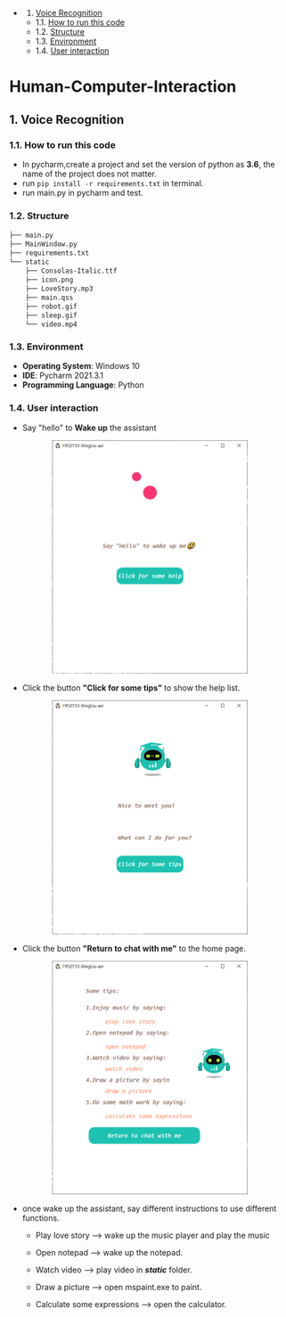 <!-- vscode-markdown-toc -->
* 1. [Voice Recognition](#VoiceRecognition)
	* 1.1. [How to run this code](#Howtorunthiscode)
	* 1.2. [Structure](#Structure)
	* 1.3. [Environment](#Environment)
	* 1.4. [User interaction](#Userinteraction)

<!-- vscode-markdown-toc-config
	numbering=true
	autoSave=true
	/vscode-markdown-toc-config -->
<!-- /vscode-markdown-toc -->
<!-- <link rel="stylesheet" type="text/css" href="style.css"/> -->

# Human-Computer-Interaction



##  1. <a name='VoiceRecognition'></a>Voice Recognition

###  1.1. <a name='Howtorunthiscode'></a>How to run this code
* In pycharm,create a project and set the version of python as **3.6**, the name of the project does not matter.
* run ```pip install -r requirements.txt``` in terminal.
* run main.py in pycharm and test.

###  1.2. <a name='Structure'></a>Structure

```
├── main.py
├── MainWindow.py
├── requirements.txt
└── static
    ├── Consolas-Italic.ttf
    ├── icon.png
    ├── LoveStory.mp3
    ├── main.qss
    ├── robot.gif
    ├── sleep.gif
    └── video.mp4
```

###  1.3. <a name='Environment'></a>Environment
* **Operating System**: Windows 10
* **IDE**: Pycharm 2021.3.1
* **Programming Language**: Python


###  1.4. <a name='Userinteraction'></a>User interaction

*  Say "hello" to **Wake up** the assistant

<center>
  <img src="img/sleep.png" alt="Screen Shot 2021-05-13 at 14.20.47" style="zoom: 50%;" />
</center>

* Click the button **"Click for some tips"** to show the help list.

<center>
  <img src="img/user_1.png" alt="Screen Shot 2021-05-13 at 14.20.47" style="zoom: 50%;" />
</center>

* Click the button **"Return to chat with me"** to the home page.

<center>
  <img src="img/back_speech.png" alt="Screen Shot 2021-05-13 at 14.20.47" style="zoom: 50%;" />
</center>


* once wake up the assistant, say different instructions to use different functions.

  * Play love story --> wake up the music player and play the music
  
  * Open notepad --> wake up the notepad.

  * Watch video --> play video in ***static*** folder. 

  * Draw a picture --> open mspaint.exe to paint.
    
  * Calculate some expressions --> open the calculator.